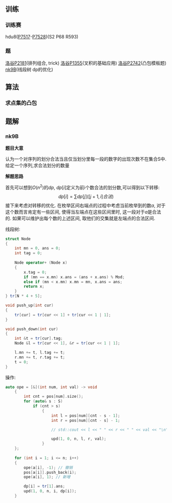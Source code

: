 ## 训练
### 训练赛
hdu8([P7517](https://acm.hdu.edu.cn/showproblem.php?pid=7517)-[P7528](https://acm.hdu.edu.cn/showproblem.php?pid=7528))(S2 P68 R593)
### 题
[洛谷P2181](https://www.luogu.com.cn/problem/P2181)(排列组合, trick)
[洛谷P1355](https://www.luogu.com.cn/problem/P1355)(叉积的基础应用)
[洛谷P2742](https://www.luogu.com.cn/problem/P2742)(凸包模板题)
[nk9B](https://ac.nowcoder.com/acm/contest/81604/B)(线段树 dp的优化)
## 算法
### 求点集的凸包
## 题解
### nk9B
**题目大意**

认为一个对序列的划分合法当且仅当划分里每一段的数字的出现次数不在集合S中.  
给定一个序列,求合法划分的数量

**解题思路**

首先可以想到$O(n^2)$的$dp$, $dp[i]$定义为前i个数合法的划分数,可以得到以下转移:
$$dp[i] = \sum dp[j]([j + 1, i]合法)$$
接下来考虑对转移的优化. 在枚举区间右端点的过程中考虑当前枚举到的数$a$, 对于这个数而言肯定有一些区间, 使得当左端点在这些区间里时, 这一段对于$a$是合法的. 如果可以维护出每个数的上述区间, 取他们的交集就是左端点的合法区间.

线段树:
```c++
struct Node
{
    int mn = 0, ans = 0;
    int tag = 0;
    
    Node operator+ (Node x)
    {
        x.tag = 0;
        if (mn == x.mn) x.ans = (ans + x.ans) % Mod;
        else if (mn < x.mn) x.mn = mn, x.ans = ans;
        return x; 
    }
} tr[N * 4 + 5];

void push_up(int cur)
{
    tr[cur] = tr[cur << 1] + tr[cur << 1 | 1];
}

void push_down(int cur)
{
    int &t = tr[cur].tag;
    Node &l = tr[cur << 1], &r = tr[cur << 1 | 1];

    l.mn += t, l.tag += t;
    r.mn += t, r.tag += t;
    t = 0;
}
```
操作:
```cpp
auto ope = [&](int num, int val) -> void
    {
        int cnt = pos[num].size();
        for (auto& s : S)
            if (cnt > s)
                {
                    int l = pos[num][cnt - s - 1];
                    int r = pos[num][cnt - s] - 1;

                    // std::cout << l << " " << r << " " << val << "\n";

                    upd(1, 0, n, l, r, val);
                }
    };
    
    for (int i = 1; i <= n; i++)
    {
        ope(a[i], -1); // 撤销
        pos[a[i]].push_back(i);
        ope(a[i], 1); // 新增

        dp[i] = tr[1].ans;
        upd(1, 0, n, i, dp[i]);
    }
```
